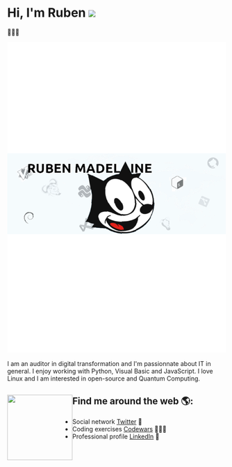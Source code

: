 # Hi, I'm Ruben <img src="https://raw.githubusercontent.com/MartinHeinz/MartinHeinz/master/wave.gif" width="30px">
 👨🏾‍💼

<img src="https://raw.githubusercontent.com/Ruben-Madelaine/Ruben-Madelaine/master/font.png" alt="*-*">

I am an auditor in digital transformation and I'm passionnate about IT in general. I enjoy working with Python, Visual Basic and JavaScript. I love Linux and I am interested in open-source and Quantum Computing.


## Find me around the web 🌎: <a href="https://bit.ly/3j0lQBz"><img align="left" width="150" height="150" src="https://bit.ly/3j0lQBz"></a>
- Social network <a href="https://twitter.com/MadelaineRuben">Twitter</a> 👥
- Coding exercises <a href="https://www.codewars.com/users/Ruben-Madelaine"> Codewars</a> 👨🏾‍💻
- Professional profile <a href="https://www.linkedin.com/in/madelaine-pro/">LinkedIn</a> 💼
